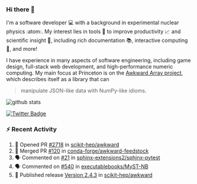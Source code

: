 ### Hi there 👋 

I'm a software developer 💻 with a background in experimental nuclear physics :atom:. My interest lies in tools :wrench: to improve productivity :chart_with_upwards_trend: and scientific insight :telescope:, including rich documentation 📚, interactive computing 🧮, and more! 

I have experience in many aspects of software engineering, including game design, full-stack web development, and high-performance numeric computing. My main focus at Princeton is on the [Awkward Array project](awkward-array.org/), which describes itself as a library that can 
> manipulate JSON-like data with NumPy-like idioms.

![github stats](https://github-readme-stats.vercel.app/api?username=agoose77&show_icons=true&hide_rank=true&hide_title=true&bg_color=30,e76445,904e95&text_color=efe3ec&icon_color=efe3ec)
<!--
**agoose77/agoose77** is a ✨ _special_ ✨ repository because its `README.md` (this file) appears on your GitHub profile.

Here are some ideas to get you started:

- 🔭 I’m currently working on ...
- 🌱 I’m currently learning ...
- 👯 I’m looking to collaborate on ...
- 🤔 I’m looking for help with ...
- 💬 Ask me about ...
- 📫 How to reach me: ...
- 😄 Pronouns: ...
- ⚡ Fun fact: ...
-->

[![Twitter Badge](https://img.shields.io/twitter/follow/agoose77?style=flat-square&logo=Twitter&logoColor=white&color=cornflowerblue)](https://twitter.com/agoose77)

### :zap: Recent Activity

<!--START_SECTION:activity-->
1. 💪 Opened PR [#2718](https://github.com/scikit-hep/awkward/pull/2718) in [scikit-hep/awkward](https://github.com/scikit-hep/awkward)
2. 🎉 Merged PR [#120](https://github.com/conda-forge/awkward-feedstock/pull/120) in [conda-forge/awkward-feedstock](https://github.com/conda-forge/awkward-feedstock)
3. 🗣 Commented on [#21](https://github.com/sphinx-extensions2/sphinx-pytest/pull/21#issuecomment-1727160635) in [sphinx-extensions2/sphinx-pytest](https://github.com/sphinx-extensions2/sphinx-pytest)
4. 🗣 Commented on [#540](https://github.com/executablebooks/MyST-NB/issues/540#issuecomment-1727121787) in [executablebooks/MyST-NB](https://github.com/executablebooks/MyST-NB)
5. 🚀 Published release [Version 2.4.3](https://github.com/scikit-hep/awkward/releases/tag/v2.4.3) in [scikit-hep/awkward](https://github.com/scikit-hep/awkward)
<!--END_SECTION:activity-->
